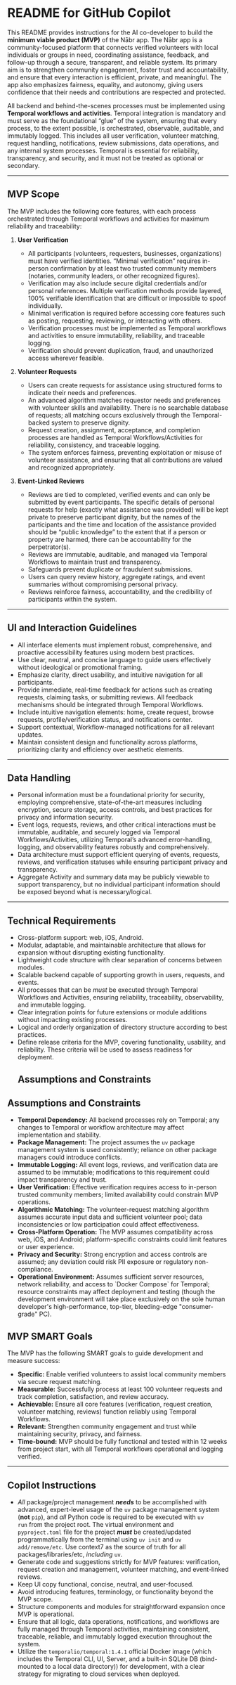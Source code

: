 # README for GitHub Copilot

This README provides instructions for the AI co-developer to build the **minimum viable product (MVP)** of the Nābr app. The Nābr app is a community-focused platform that connects verified volunteers with local individuals or groups in need, coordinating assistance, feedback, and follow-up through a secure, transparent, and reliable system. Its primary aim is to strengthen community engagement, foster trust and accountability, and ensure that every interaction is efficient, private, and meaningful. The app also emphasizes fairness, equality, and autonomy, giving users confidence that their needs and contributions are respected and protected.

All backend and behind-the-scenes processes must be implemented using **Temporal workflows and activities**. Temporal integration is mandatory and must serve as the foundational “glue” of the system, ensuring that every process, to the extent possible, is orchestrated, observable, auditable, and immutably logged. This includes all user verification, volunteer matching, request handling, notifications, review submissions, data operations, and any internal system processes. Temporal is essential for reliability, transparency, and security, and it must not be treated as optional or secondary.

---

## MVP Scope

The MVP includes the following core features, with each process orchestrated through Temporal workflows and activities for maximum reliability and traceability:

1. **User Verification**

   - All participants (volunteers, requesters, businesses, organizations) must have verified identities. “Minimal verification” requires in-person confirmation by at least two trusted community members (notaries, community leaders, or other recognized figures).
   - Verification may also include secure digital credentials and/or personal references. Multiple verification methods provide layered, 100% verifiable identification that are difficult or impossible to spoof individually.
   - Minimal verification is required before accessing core features such as posting, requesting, reviewing, or interacting with others.
   - Verification processes must be implemented as Temporal workflows and activities to ensure immutability, reliability, and traceable logging.
   - Verification should prevent duplication, fraud, and unauthorized access wherever feasible.

2. **Volunteer Requests**

   - Users can create requests for assistance using structured forms to indicate their needs and preferences.
   - An advanced algorithm matches requestor needs and preferences with volunteer skills and availability. There is no searchable database of requests; all matching occurs exclusively through the Temporal-backed system to preserve dignity.
   - Request creation, assignment, acceptance, and completion processes are handled as Temporal Workflows/Activities for reliability, consistency, and traceable logging.
   - The system enforces fairness, preventing exploitation or misuse of volunteer assistance, and ensuring that all contributions are valued and recognized appropriately.

3. **Event-Linked Reviews**

   - Reviews are tied to completed, verified events and can only be submitted by event participants. The specific details of personal requests for help (exactly what assistance was provided) will be kept private to preserve participant dignity, but the names of the participants and the time and location of the assistance provided should be “public knowledge” to the extent that if a person or property are harmed, there can be accountability for the perpetrator(s).
   - Reviews are immutable, auditable, and managed via Temporal Workflows to maintain trust and transparency.
   - Safeguards prevent duplicate or fraudulent submissions.
   - Users can query review history, aggregate ratings, and event summaries without compromising personal privacy.
   - Reviews reinforce fairness, accountability, and the credibility of participants within the system.

---

## UI and Interaction Guidelines

- All interface elements must implement robust, comprehensive, and proactive accessibility features using modern best practices.
- Use clear, neutral, and concise language to guide users effectively without ideological or promotional framing.
- Emphasize clarity, direct usability, and intuitive navigation for all participants.
- Provide immediate, real-time feedback for actions such as creating requests, claiming tasks, or submitting reviews. All feedback mechanisms should be integrated through Temporal Workflows.
- Include intuitive navigation elements: home, create request, browse requests, profile/verification status, and notifications center.
- Support contextual, Workflow-managed notifications for all relevant updates.
- Maintain consistent design and functionality across platforms, prioritizing clarity and efficiency over aesthetic elements.

---

## Data Handling

- Personal information must be a foundational priority for security, employing comprehensive, state-of-the-art measures including encryption, secure storage, access controls, and best practices for privacy and information security.
- Event logs, requests, reviews, and other critical interactions must be immutable, auditable, and securely logged via Temporal Workflows/Activities, utilizing Temporal’s advanced error-handling, logging, and observability features robustly and comprehensively.
- Data architecture must support efficient querying of events, requests, reviews, and verification statuses while ensuring participant privacy and transparency.
- Aggregate Activity and summary data may be publicly viewable to support transparency, but no individual participant information should be exposed beyond what is necessary/logical.

---

## Technical Requirements

- Cross-platform support: web, iOS, Android.
- Modular, adaptable, and maintainable architecture that allows for expansion without disrupting existing functionality.
- Lightweight code structure with clear separation of concerns between modules.
- Scalable backend capable of supporting growth in users, requests, and events.
- All processes that can be *must* be executed through Temporal Workflows and Activities, ensuring reliability, traceability, observability, and immutable logging.
- Clear integration points for future extensions or module additions without impacting existing processes.
- Logical and orderly organization of directory structure according to best practices.
- Define release criteria for the MVP, covering functionality, usability, and reliability. These criteria will be used to assess readiness for deployment.
  ## Assumptions and Constraints

## Assumptions and Constraints

- **Temporal Dependency:** All backend processes rely on Temporal; any changes to Temporal or workflow architecture may affect implementation and stability.
- **Package Management:** The project assumes the `uv` package management system is used consistently; reliance on other package managers could introduce conflicts.
- **Immutable Logging:** All event logs, reviews, and verification data are assumed to be immutable; modifications to this requirement could impact transparency and trust.
- **User Verification:** Effective verification requires access to in-person trusted community members; limited availability could constrain MVP operations.
- **Algorithmic Matching:** The volunteer-request matching algorithm assumes accurate input data and sufficient volunteer pool; data inconsistencies or low participation could affect effectiveness.
- **Cross-Platform Operation:** The MVP assumes compatibility across web, iOS, and Android; platform-specific constraints could limit features or user experience.
- **Privacy and Security:** Strong encryption and access controls are assumed; any deviation could risk PII exposure or regulatory non-compliance.
- **Operational Environment:** Assumes sufficient server resources, network reliability, and access to \`Docker Compose\` for Temporal; resource constraints may affect deployment and testing (though the development environment will take place exclusively on the sole human developer's high-performance, top-tier, bleeding-edge "consumer-grade" PC).

## MVP SMART Goals

The MVP has the following SMART goals to guide development and measure success:

- **Specific:** Enable verified volunteers to assist local community members via secure request matching.
- **Measurable:** Successfully process at least 100 volunteer requests and track completion, satisfaction, and review accuracy.
- **Achievable:** Ensure all core features (verification, request creation, volunteer matching, reviews) function reliably using Temporal Workflows.
- **Relevant:** Strengthen community engagement and trust while maintaining security, privacy, and fairness.
- **Time-bound:** MVP should be fully functional and tested within 12 weeks from project start, with all Temporal workflows operational and logging verified.

---

## Copilot Instructions

- *All* package/project management ***needs*** to be accomplished with advanced, expert-level usage of the `uv` package management system (**not** `pip`), and *all* Python code is required to be executed with `uv run` from the project root. The virtual environment and `pyproject.toml` file for the project ***must*** be created/updated programmatically from the terminal using `uv init` and `uv add/remove/etc`. Use context7 as the source of truth for all packages/libraries/etc, *including* `uv`.
- Generate code and suggestions strictly for MVP features: verification, request creation and management, volunteer matching, and event-linked reviews.
- Keep UI copy functional, concise, neutral, and user-focused.
- Avoid introducing features, terminology, or functionality beyond the MVP scope.
- Structure components and modules for straightforward expansion once MVP is operational.
- Ensure that all logic, data operations, notifications, and workflows are fully managed through Temporal activities, maintaining consistent, traceable, reliable, and immutably logged execution throughout the system.
- Utilize the `temporalio/temporal:1.4.1` official Docker image (which includes the Temporal CLI, UI, Server, and a built-in SQLite DB (bind-mounted to a local data directory)) for development, with a clear strategy for migrating to cloud services when deployed.

